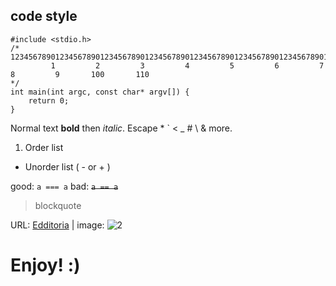 
code style
----

````
#include <stdio.h>
/* 
12345678901234567890123456789012345678901234567890123456789012345678901234567890123456789012345678901234567890
         1         2         3         4         5         6         7         8         9       100       110
*/         
int main(int argc, const char* argv[]) {
    return 0;
}
````


Normal text **bold** then *italic*.
Escape \* \` \< \_ \# \\ & more.

1. Order list
- Unorder list ( - or + )

good: `a === a`
bad: ~~`a == a`~~

> blockquote

URL: [Edditoria][1] | image: ![2][]

[1]: https://edditoria.blogspot.com
[2]: https://avatars0.githubusercontent.com/u/2234073?v=3&s=40

<!-- please comment -->

# Enjoy! :)
